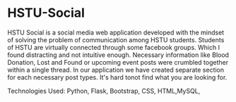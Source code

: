 # HSTU-Social

HSTU Social is a social media web application developed with the mindset of solving the problem of communication among HSTU students. Students of HSTU are virtually connected through some facebook groups. Which I found distracting and not intuitive enough. Necessary information like Blood Donation, Lost and Found or upcoming event posts were crumbled together within a single thread. In our application we have created separate section for each necessary post types. It's hard tonot find what you are looking for. 

Technologies Used: Python, Flask, Bootstrap, CSS, HTML,MySQL, 
